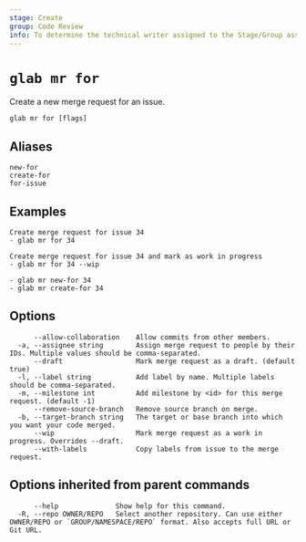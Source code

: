 ```yaml
---
stage: Create
group: Code Review
info: To determine the technical writer assigned to the Stage/Group associated with this page, see https://about.gitlab.com/handbook/product/ux/technical-writing/#assignments
---
```


<!--
This documentation is auto generated by a script.
Please do not edit this file directly. Run `make gen-docs` instead.
-->

# `glab mr for`

Create a new merge request for an issue.

```plaintext
glab mr for [flags]
```

## Aliases

```plaintext
new-for
create-for
for-issue
```

## Examples

```console
Create merge request for issue 34
- glab mr for 34

Create merge request for issue 34 and mark as work in progress
- glab mr for 34 --wip

- glab mr new-for 34
- glab mr create-for 34

```

## Options

```plaintext
      --allow-collaboration    Allow commits from other members.
  -a, --assignee string        Assign merge request to people by their IDs. Multiple values should be comma-separated.
      --draft                  Mark merge request as a draft. (default true)
  -l, --label string           Add label by name. Multiple labels should be comma-separated.
  -m, --milestone int          Add milestone by <id> for this merge request. (default -1)
      --remove-source-branch   Remove source branch on merge.
  -b, --target-branch string   The target or base branch into which you want your code merged.
      --wip                    Mark merge request as a work in progress. Overrides --draft.
      --with-labels            Copy labels from issue to the merge request.
```

## Options inherited from parent commands

```plaintext
      --help              Show help for this command.
  -R, --repo OWNER/REPO   Select another repository. Can use either OWNER/REPO or `GROUP/NAMESPACE/REPO` format. Also accepts full URL or Git URL.
```
